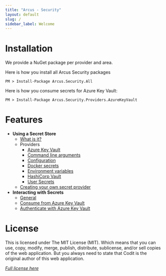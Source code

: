 ```yaml
---
title: "Arcus - Security"
layout: default
slug: /
sidebar_label: Welcome
---
```


# Installation

We provide a NuGet package per provider and area.

Here is how you install all Arcus Security packages
```shell
PM > Install-Package Arcus.Security.All
```

Here is how you consume secrets for Azure Key Vault:
```shell
PM > Install-Package Arcus.Security.Providers.AzureKeyVault
```

# Features
- **Using a Secret Store**
  - [What is it?](./features/secret-store/index.md)
  - Providers
    - [Azure Key Vault](./features/secret-store/provider/key-vault.md)
    - [Command line arguments](./features/secret-store/provider/cmd-line.md)
    - [Configuration](./features/secret-store/provider/configuration.md)
    - [Docker secrets](./features/secret-store/provider/docker-secrets.md)
    - [Environment variables](./features/secret-store/provider/environment-variables.md)
    - [HashiCorp Vault](./features/secret-store/provider/hashicorp-vault.md)
    - [User Secrets](./features/secret-store/provider/user-secrets.md)
  - [Creating your own secret provider](./features/secret-store/create-new-secret-provider.md)
- **Interacting with Secrets**
    - [General](./features/secrets/general)
    - [Consume from Azure Key Vault](./features/secrets/consume-from-key-vault.md)
    - [Authenticate with Azure Key Vault](./features/auth/azure-key-vault.md)

# License
This is licensed under The MIT License (MIT). Which means that you can use, copy, modify, merge, publish, distribute, sublicense, and/or sell copies of the web application. But you always need to state that Codit is the original author of this web application.

*[Full license here](https://github.com/arcus-azure/arcus.security/blob/master/LICENSE)*

